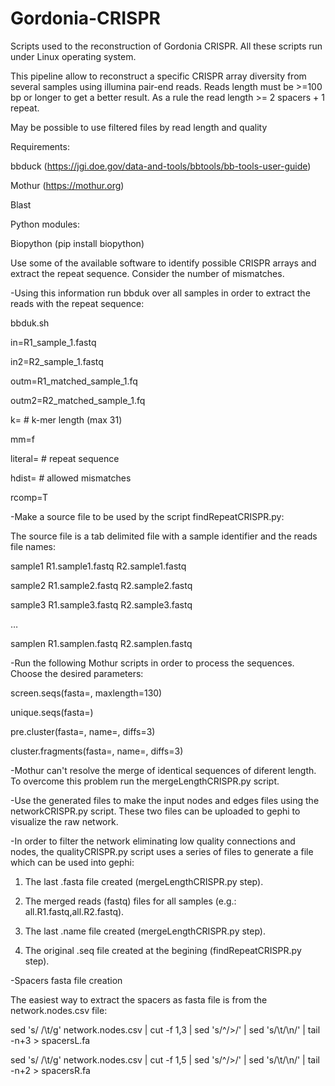 # Gordonia-CRISPR
Scripts used to the reconstruction of Gordonia CRISPR. All these scripts run under Linux operating system.

This pipeline allow to reconstruct a specific CRISPR array diversity from several samples using illumina pair-end reads. Reads length must be >=100 bp or longer to get a better result. As a rule the read length >= 2 spacers + 1 repeat.

May be possible to use filtered files by read length and quality 

Requirements:

bbduck (https://jgi.doe.gov/data-and-tools/bbtools/bb-tools-user-guide)

Mothur (https://mothur.org)

Blast 

Python modules:

Biopython (pip install biopython)

Use some of the available software to identify possible CRISPR arrays and extract the repeat sequence. Consider the number of mismatches.


-Using this information run bbduk over all samples in order to extract the reads with the repeat sequence:

bbduk.sh

in=R1_sample_1.fastq

in2=R2_sample_1.fastq

outm=R1_matched_sample_1.fq

outm2=R2_matched_sample_1.fq

k=			# k-mer length (max 31)

mm=f

literal= 		# repeat sequence  

hdist= 		# allowed mismatches

rcomp=T



-Make a source file to be used by the script findRepeatCRISPR.py:

The source file is a tab delimited file with a sample identifier and the reads file names:

sample1	R1.sample1.fastq	R2.sample1.fastq

sample2	R1.sample2.fastq	R2.sample2.fastq

sample3	R1.sample3.fastq	R2.sample3.fastq

…

samplen	R1.samplen.fastq	R2.samplen.fastq


-Run the following Mothur scripts in order to process the sequences. Choose the desired parameters:

screen.seqs(fasta=, maxlength=130)

unique.seqs(fasta=)

pre.cluster(fasta=, name=, diffs=3)

cluster.fragments(fasta=, name=, diffs=3)

-Mothur can't resolve the merge of identical sequences of diferent length. To overcome this problem run the mergeLengthCRISPR.py script.

-Use the generated files to make the input nodes and edges files using the networkCRISPR.py script. These two files can be uploaded to gephi to visualize the raw network.

-In order to filter the network eliminating low quality connections and nodes, the qualityCRISPR.py script uses a series of files to generate a file which can be used into gephi:

1) The last .fasta file created (mergeLengthCRISPR.py step).

2) The merged reads (fastq) files for all samples (e.g.: all.R1.fastq,all.R2.fastq).

3) The last .name file created (mergeLengthCRISPR.py step).

4) The original .seq file created at the begining (findRepeatCRISPR.py step).




-Spacers fasta file creation

The easiest way to extract the spacers as fasta file is from the network.nodes.csv file:


sed 's/ /\t/g' network.nodes.csv | cut -f 1,3 | sed 's/^/>/' | sed 's/\t/\n/' | tail -n+3 > spacersL.fa

sed 's/ /\t/g' network.nodes.csv | cut -f 1,5 | sed 's/^/>/' | sed 's/\t/\n/' | tail -n+2 > spacersR.fa





